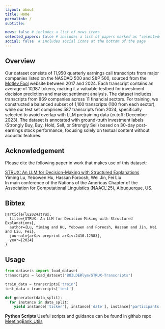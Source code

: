 ```yaml
---
layout: about
title: Home
permalink: /
subtitle:

news: false # includes a list of news items
selected_papers: false # includes a list of papers marked as "selected={true}"
social: false  # includes social icons at the bottom of the page
---
```


## Overview
Our dataset consists of 11,950 quarterly earnings call transcripts from major companies listed on the NASDAQ 500 and S&P 500, sourced from the [Motley Fool](https://www.fool.com/) website between 2017 and 2024. Each transcript contains an average of 10,187 tokens, making it a valuable testbed for investment decision prediction and market sentiment analysis. The dataset includes transcripts from 869 companies across 11 financial sectors. For training, we constructed a balanced subset of 1,100 transcripts (100 from each sector), while our test set comprises 587 transcripts from 2024, specifically selected to avoid overlap with LLM pretraining data (cutoff: December 2023). The dataset is annotated with ground-truth investment labels (Strongly Buy, Buy, Hold, Sell, or Strongly Sell) based on 30-day post-earnings stock performance, focusing solely on textual content without acoustic features.

## Acknowledgement

Please cite the following paper in work that makes use of this dataset:

[STRUX: An LLM for Decision-Making with Structured Explanations](https://arxiv.org/abs/2410.12583)\
Yiming Lu, Yebowen Hu, Hassan Foroosh, Wei Jin, Fei Liu\
In main conference of the Nations of the Americas Chapter of the Association for Computational Linguistics (NAACL'25), Albuquerque, US.

## Bibtex
```
@article{lu2024strux,
  title={STRUX: An LLM for Decision-Making with Structured Explanations},
  author={Lu, Yiming and Hu, Yebowen and Foroosh, Hassan and Jin, Wei and Liu, Fei},
  journal={arXiv preprint arXiv:2410.12583},
  year={2024}
}
```

## Usage
```python
from datasets import load_dataset
transcripts = load_dataset("BUILDERlym/STRUX-Transcripts")

train_data = transcripts['train']
test_data = transcripts['test']

def generator(data_split):
  for instance in data_split:
    yield instance['ticker'], instance['date'], instance['participants'], instance['prepared_remarks'], instance['questions_and_answers']
```

**Python Scripts**
Useful scripts and guidance can be found in github repo [MeetingBank_Utils](https://github.com/YebowenHu/MeetingBank-utils)
